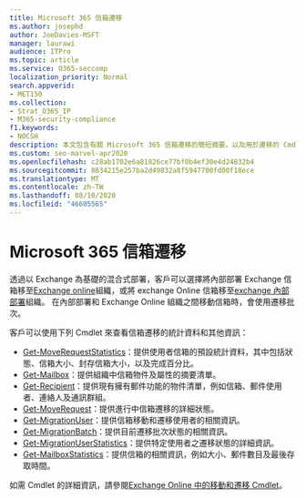 ```yaml
---
title: Microsoft 365 信箱遷移
ms.author: josephd
author: JoeDavies-MSFT
manager: laurawi
audience: ITPro
ms.topic: article
ms.service: O365-seccomp
localization_priority: Normal
search.appverid:
- MET150
ms.collection:
- Strat_O365_IP
- M365-security-compliance
f1.keywords:
- NOCSH
description: 本文包含有關 Microsoft 365 信箱遷移的簡短摘要，以及用於遷移的 Cmdlet 清單。
ms.custom: seo-marvel-apr2020
ms.openlocfilehash: c28ab1702e6a81826ce77bf0b4ef30e4d24832b4
ms.sourcegitcommit: 8634215e257ba2d49832a8f5947700fd00f18ece
ms.translationtype: MT
ms.contentlocale: zh-TW
ms.lasthandoff: 08/10/2020
ms.locfileid: "46605565"
---
```

# <a name="microsoft-365-mailbox-migrations"></a>Microsoft 365 信箱遷移

透過以 Exchange 為基礎的混合式部署，客戶可以選擇將內部部署 Exchange 信箱移至[Exchange online](https://docs.microsoft.com/Exchange/exchange-online)組織，或將 exchange Online 信箱移至[exchange 內部部署](https://docs.microsoft.com/Exchange/exchange-server)組織。 在內部部署和 Exchange Online 組織之間移動信箱時，會使用遷移批次。

客戶可以使用下列 Cmdlet 來查看信箱遷移的統計資料和其他資訊：

- [Get-MoveRequestStatistics](https://docs.microsoft.com/powershell/module/exchange/move-and-migration/Get-MoveRequestStatistics?view=exchange-ps)：提供使用者信箱的預設統計資料，其中包括狀態、信箱大小、封存信箱大小，以及完成百分比。
- [Get-Mailbox](https://docs.microsoft.com/powershell/module/exchange/mailboxes/Get-Mailbox?view=exchange-ps
)：提供組織中信箱物件及屬性的摘要清單。
- [Get-Recipient](https://docs.microsoft.com/powershell/module/exchange/users-and-groups/Get-Recipient?view=exchange-ps)：提供現有擁有郵件功能的物件清單，例如信箱、郵件使用者、連絡人及通訊群組。
- [Get-MoveRequest](https://docs.microsoft.com/powershell/module/exchange/move-and-migration/Get-MoveRequest?view=exchange-ps)：提供進行中信箱遷移的詳細狀態。
- [Get-MigrationUser](https://docs.microsoft.com/powershell/module/exchange/move-and-migration/Get-MigrationUser?view=exchange-ps)：提供信箱移動和遷移使用者的相關資訊。
- [Get-MigrationBatch](https://docs.microsoft.com/powershell/module/exchange/move-and-migration/Get-MigrationBatch?view=exchange-ps)：提供目前遷移批次狀態的相關資訊。
- [Get-MigrationUserStatistics](https://docs.microsoft.com/powershell/module/exchange/move-and-migration/Get-MigrationUserStatistics?view=exchange-ps)：提供特定使用者之遷移狀態的詳細資訊。
- [Get-MailboxStatistics](https://docs.microsoft.com/powershell/module/exchange/mailboxes/Get-MailboxStatistics?view=exchange-ps)：提供信箱的相關資訊，例如大小、郵件數目及最後存取時間。

如需 Cmdlet 的詳細資訊，請參閱[Exchange Online 中的移動和遷移 Cmdlet](https://docs.microsoft.com/powershell/exchange/exchange-online/exchange-online-powershell?view=exchange-ps)。
